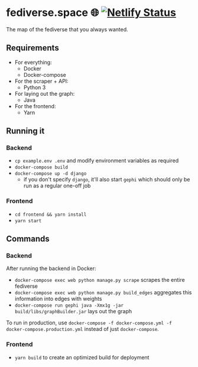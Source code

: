 # fediverse.space 🌐 [![Netlify Status](https://api.netlify.com/api/v1/badges/ddc939c0-c12f-4e0e-8ca3-cf6abe8b9a5a/deploy-status)](https://app.netlify.com/sites/sharp-curran-4b66d3/deploys)
The map of the fediverse that you always wanted.

## Requirements
- For everything:
  - Docker
  - Docker-compose
- For the scraper + API:
  - Python 3
- For laying out the graph:
  - Java
- For the frontend:
  - Yarn

## Running it
### Backend
- `cp example.env .env` and modify environment variables as required
- `docker-compose build`
- `docker-compose up -d django`
  - if you don't specify `django`, it'll also start `gephi` which should only be run as a regular one-off job
### Frontend
- `cd frontend && yarn install`
- `yarn start`

## Commands
### Backend

After running the backend in Docker:

- `docker-compose exec web python manage.py scrape` scrapes the entire fediverse
- `docker-compose exec web python manage.py build_edges` aggregates this information into edges with weights
- `docker-compose run gephi java -Xmx1g -jar build/libs/graphBuilder.jar` lays out the graph

To run in production, use `docker-compose -f docker-compose.yml -f docker-compose.production.yml` instead of just `docker-compose`.

### Frontend
- `yarn build` to create an optimized build for deployment

